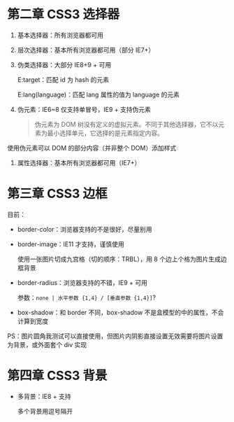 # 第二章 CSS3 选择器

1.  基本选择器：所有浏览器都可用
2.  层次选择器：基本所有浏览器都可用（部分 IE7+）
3.  伪类选择器：大部分 IE8+9 + 可用 

    E:target：匹配 id 为 hash 的元素 

    E:lang(language)：匹配 lang 属性的值为 language 的元素  
4.  伪元素：IE6~8 仅支持单冒号，IE9 + 支持伪元素  

    > 伪元素为 DOM 树没有定义的虚拟元素。不同于其他选择器，它不以元素为最小选择单元，它选择的是元素指定内容。

使用伪元素可以 DOM 的部分内容（并非整个 DOM）添加样式

1.  属性选择器：基本所有浏览器都可用（IE7+）

# 第三章 CSS3 边框

目前：

-   border-color：浏览器支持的不是很好，尽量别用
-   border-image：IE11 才支持，谨慎使用 

    使用一张图片切成九宫格（切的顺序：TRBL），用 8 个边上个格为图片生成边框背景
-   border-radius：浏览器支持的不错，IE9 + 可用 

    参数：`none | 水平参数 {1,4} / [垂直参数 {1,4}]`?
-   box-shadow：和 border 不同，box-shadow 不是盒模型的中的属性，不会计算到宽度

PS：图片圆角我测试可以直接使用，但图片内阴影直接设置无效需要将图片设置为背景，或外面套个 div 实现

# 第四章 CSS3 背景

-   多背景：IE8 + 支持 

    多个背景用逗号隔开

